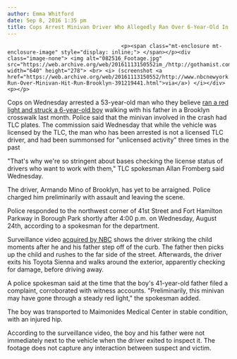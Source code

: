```yaml
---
author: Emma Whitford
date: Sep 8, 2016 1:35 pm
title: Cops Arrest Minivan Driver Who Allegedly Ran Over 6-Year-Old In Crosswalk
---
```


	
										<p><span class="mt-enclosure mt-enclosure-image" style="display: inline;"> </span></p><div class="image-none"> <img alt="082516_Footage.jpg" src="https://web.archive.org/web/20161113150552im_/http://gothamist.com/attachments/nyc_ewhitford/082516_Footage.jpg" width="640" height="278"> <br> <i> (screenshot <a href="https://web.archive.org/web/20161113150552/http://www.nbcnewyork.com/news/local/Child-Run-Over-Minivan-Hit-Run-Brooklyn-391219441.html">via</a>) </i></div> <p></p>

<p>Cops on Wednesday arrested a 53-year-old man who they believe <a href="https://web.archive.org/web/20161113150552/http://gothamist.com/2016/08/25/brooklyn_hit_run.php">ran a red light and struck a 6-year-old boy</a> walking with his father in a Brooklyn crosswalk last month. Police said that the minivan involved in the crash had TLC plates. The commission said Wednesday that while the vehicle was licensed by the TLC, the man who has been arrested is not a licensed TLC driver, and had been summonsed for &quot;unlicensed activity&quot; three times in the past</p>

<p>&quot;That&apos;s why we&apos;re so stringent about bases checking the license status of drivers who want to work with them,&quot; TLC spokesman Allan Fromberg said Wednesday. </p>

<p>The driver, Armando Mino of Brooklyn, has yet to be arraigned. Police charged him preliminarily with assault and leaving the scene. </p>

<p>Police responded to the northwest corner of 41st Street and Fort Hamilton Parkway in Borough Park shortly after 4:00 p.m. on Wednesday, August 24th, according to a spokesman for the department. </p>

<p>Surveillance video <a href="https://web.archive.org/web/20161113150552/http://www.nbcnewyork.com/news/local/Child-Run-Over-Minivan-Hit-Run-Brooklyn-391219441.html">acquired by NBC</a> shows the driver striking the child moments after he and his father step off of the curb. The father then picks up the child and rushes to the far side of the street. Afterwards, the driver exits his Toyota Sienna and walks around the exterior, apparently checking for damage, before driving away. </p>

<p>A police spokesman said at the time that the boy&apos;s 41-year-old father filed a complaint, corroborated with witness accounts. &quot;Preliminarily, this minivan may have gone through a steady red light,&quot; the spokesman added.</p>

<p>The boy was transported to Maimonides Medical Center in stable condition, with an injured hip.</p>

<p>According to the surveillance video, the boy and his father were not immediately next to the vehicle when the driver exited to inspect it. The footage does not capture any interaction between suspect and victim. </p>

<center><script type="text/javascript" charset="UTF-8" src="https://web.archive.org/web/20161113150552js_/http://www.nbcnewyork.com/portableplayer/?cmsID=391241751&amp;videoID=RlMspzUO3eqq&amp;origin=nbcnewyork.com&amp;sec=news&amp;subsec=local&amp;width=600&amp;height=360"></script></center>					
										
									
				